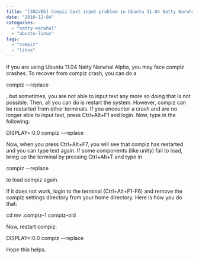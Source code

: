 ```yaml
---
title: "[SOLVED] Compiz text input problem in Ubuntu 11.04 Natty Narwhal Alpha 1"
date: "2010-12-04"
categories: 
  - "natty-narwhal"
  - "ubuntu-linux"
tags: 
  - "compiz"
  - "linux"
---
```


If you are using Ubuntu 11.04 Natty Narwhal Alpha, you may face compiz crashes. To recover from compiz crash, you can do a

compiz --replace

, but sometimes, you are not able to input text any more so doing that is not possible. Then, all you can do is restart the system. However, compiz can be restarted from other terminals. If you encounter a crash and are no longer able to input text, press Ctrl+Alt+F1 and login. Now, type in the following:

DISPLAY=:0.0 compiz --replace

Now, when you press Ctrl+Alt+F7, you will see that compiz has restarted and you can type text again. If some components (like unity) fail to load, bring up the terminal by pressing Ctrl+Alt+T and type in

compiz --replace

to load compiz again.

If it does not work, login to the terminal (Ctrl+Alt+F1-F6) and remove the compiz settings directory from your home directory. Here is how you do that:

cd
mv .compiz-1 compiz-old

Now, restart compiz:

DISPLAY=:0.0 compiz --replace

Hope this helps.
